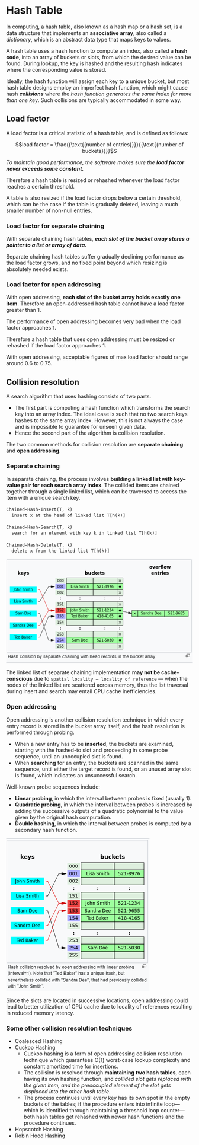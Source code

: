 # Hash Table

In computing, a hash table, also known as a hash map or a hash set, is a data structure that implements an **associative array**, also called a *dictionary*, which is an abstract data type that maps keys to values. 

A hash table uses a hash function to compute an index, also called a **hash code**, into an array of buckets or slots, from which the desired value can be found. During lookup, the key is hashed and the resulting hash indicates where the corresponding value is stored.

Ideally, the hash function will assign each key to a unique bucket, but most hash table designs employ an imperfect hash function, which might cause hash ***collisions*** where the *hash function generates the same index for more than one key*. Such collisions are typically accommodated in some way.

## Load factor

A load factor is a critical statistic of a hash table, and is defined as follows:

```math
load factor = \frac{{\text{{number of entries}}}}{{\text{{number of buckets}}}}
```
*To maintain good performance, the software makes sure the **load factor never exceeds some constant.***

Therefore a hash table is resized or rehashed whenever the load factor reaches a certain threshold.

A table is also resized if the load factor drops below a certain threshold, which can be the case if the table is gradually deleted, leaving a much smaller number of non-null entries.

### Load factor for separate chaining

With separate chaining hash tables, ***each slot of the bucket array stores a pointer to a list or array of data.***

Separate chaining hash tables suffer gradually declining performance as the load factor grows, and no fixed point beyond which resizing is absolutely needed exists.

### Load factor for open addressing

With open addressing, **each slot of the bucket array holds exactly one item**. Therefore an open-addressed hash table cannot have a load factor greater than 1.

The performance of open addressing becomes very bad when the load factor approaches 1.

Therefore a hash table that uses open addressing must be resized or rehashed if the load factor approaches 1.

With open addressing, acceptable figures of max load factor should range around 0.6 to 0.75.

## Collision resolution

A search algorithm that uses hashing consists of two parts. 
- The first part is computing a hash function which transforms the search key into an array index. The ideal case is such that no two search keys hashes to the same array index. However, this is not always the case and is impossible to guarantee for unseen given data.
- Hence the second part of the algorithm is collision resolution. 

The two common methods for collision resolution are **separate chaining** and **open addressing**.

### Separate chaining

In separate chaining, the process involves **building a linked list with key–value pair for each search array index**. 
The collided items are chained together through a single linked list, which can be traversed to access the item with a unique search key.

```
Chained-Hash-Insert(T, k)
  insert x at the head of linked list T[h(k)]

Chained-Hash-Search(T, k)
  search for an element with key k in linked list T[h(k)]

Chained-Hash-Delete(T, k)
  delete x from the linked list T[h(k)]
  ```

![Separate chaining](./images/hash_collision_resolution_separate_chaining.png)

The linked list of separate chaining implementation **may not be cache-conscious** due to `spatial locality — locality of reference` — when the nodes of the linked list are scattered across memory, thus the list traversal during insert and search may entail CPU cache inefficiencies.

### Open addressing

Open addressing is another collision resolution technique in which every entry record is stored in the bucket array itself, and the hash resolution is performed through probing. 
- When a new entry has to be **inserted**, the buckets are examined, starting with the hashed-to slot and proceeding in some probe sequence, until an unoccupied slot is found. 
- When **searching** for an entry, the buckets are scanned in the same sequence, until either the target record is found, or an unused array slot is found, which indicates an unsuccessful search.

Well-known probe sequences include:
- **Linear probing**, in which the interval between probes is fixed (usually 1).
- **Quadratic probing**, in which the interval between probes is increased by adding the successive outputs of a quadratic polynomial to the value given by the original hash computation.
- **Double hashing**, in which the interval between probes is computed by a secondary hash function.

![Open Addresing](./images/hash_collision_resolution_open_addressing.png)

Since the slots are located in successive locations, open addressing could lead to better utilization of CPU cache due to locality of references resulting in reduced memory latency.

### Some other collision resolution techniques

- Coalesced Hashing
- Cuckoo Hashing
  - Cuckoo hashing is a form of open addressing collision resolution technique which guarantees O(1) worst-case lookup complexity and constant amortized time for insertions. 
  - The collision is resolved through **maintaining two hash tables**, each having its own hashing function, and *collided slot gets replaced with the given item, and the preoccupied element of the slot gets displaced into the other hash table*. 
  - The process continues until every key has its own spot in the empty buckets of the tables; if the procedure enters into infinite loop—which is identified through maintaining a threshold loop counter—both hash tables get rehashed with newer hash functions and the procedure continues.
- Hopscotch Hashing
- Robin Hood Hashing